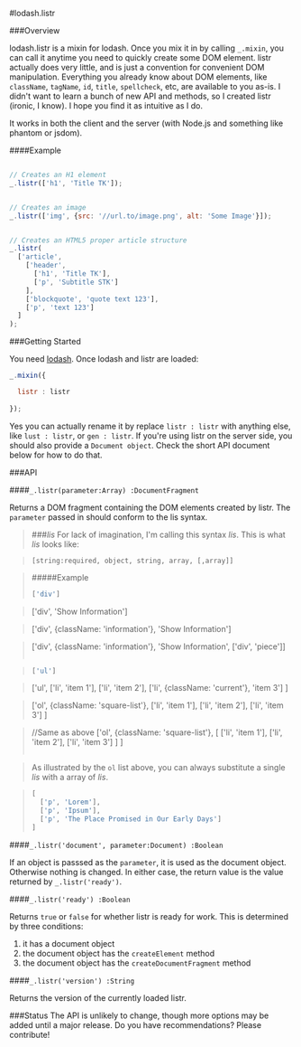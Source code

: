 #lodash.listr

###Overview

lodash.listr is a mixin for lodash. Once you mix it in by calling `_.mixin`, you can call it anytime you need to quickly create some DOM element. listr actually does very little, and is just a convention for convenient DOM manipulation. Everything you already know about DOM elements, like `className`, `tagName`, `id`, `title`, `spellcheck`, etc, are available to you as-is. I didn't want to learn a bunch of new API and methods, so I created listr (ironic, I know). I hope you find it as intuitive as I do.

It works in both the client and the server (with Node.js and something like phantom or jsdom).

####Example

```js

// Creates an H1 element
_.listr(['h1', 'Title TK']);


// Creates an image
_.listr(['img', {src: '//url.to/image.png', alt: 'Some Image'}]);


// Creates an HTML5 proper article structure
_.listr(
  ['article',
    ['header',
      ['h1', 'Title TK'],
      ['p', 'Subtitle STK']
    ],
    ['blockquote', 'quote text 123'],
    ['p', 'text 123']
  ]
);

```

###Getting Started

You need [lodash](http://lodash.com "lodash.com"). Once lodash and listr are loaded:

```js
_.mixin({

  listr : listr
  
});
```

Yes you can actually rename it by replace `listr : listr` with anything else, like `lust : listr`, or `gen : listr`. If you're using listr on the server side, you should also provide a `Document object`. Check the short API document below for how to do that.

###API

####`_.listr(parameter:Array) :DocumentFragment`

Returns a DOM fragment containing the DOM elements created by listr. The `parameter` passed in should conform to the lis syntax.

> ###*lis*
> For lack of imagination, I'm calling this syntax *lis*. This is what *lis* looks like:

> `[string:required, object, string, array, [,array]]`

> #####Example
> ```js
> ['div']

> ['div', 'Show Information']

> ['div', {className: 'information'}, 'Show Information']

> ['div', {className: 'information'}, 'Show Information', ['div', 'piece']]
> ````

> ```js
> ['ul']

> ['ul',
>   ['li', 'item 1'],
>   ['li', 'item 2'],
>   ['li', {className: 'current'}, 'item 3']
> ]

> ['ol', {className: 'square-list'},
>   ['li', 'item 1'],
>   ['li', 'item 2'],
>   ['li', 'item 3']
> ]

> //Same as above
> ['ol', {className: 'square-list'},
>   [
>     ['li', 'item 1'],
>     ['li', 'item 2'],
>     ['li', 'item 3']
>   ]
> ]
> ````

> As illustrated by the `ol` list above, you can always substitute a single *lis* with a array of *lis*.

> ```js
> [
>   ['p', 'Lorem'],
>   ['p', 'Ipsum'],
>   ['p', 'The Place Promised in Our Early Days']
> ]
> ````
> 


####`_.listr('document', parameter:Document) :Boolean`

If an object is passsed as the `parameter`, it is used as the document object. Otherwise nothing is changed. In either case, the return value is the value returned by `_.listr('ready')`.

####`_.listr('ready') :Boolean`

Returns `true` or `false` for whether listr is ready for work. This is determined by three conditions:

1. it has a document object
2. the document object has the `createElement` method
3. the document object has the `createDocumentFragment` method

####`_.listr('version') :String`

Returns the version of the currently loaded listr.

###Status
The API is unlikely to change, though more options may be added until a major release. Do you have recommendations? Please contribute!


